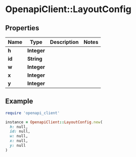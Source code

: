 # OpenapiClient::LayoutConfig

## Properties

| Name | Type | Description | Notes |
| ---- | ---- | ----------- | ----- |
| **h** | **Integer** |  |  |
| **id** | **String** |  |  |
| **w** | **Integer** |  |  |
| **x** | **Integer** |  |  |
| **y** | **Integer** |  |  |

## Example

```ruby
require 'openapi_client'

instance = OpenapiClient::LayoutConfig.new(
  h: null,
  id: null,
  w: null,
  x: null,
  y: null
)
```

